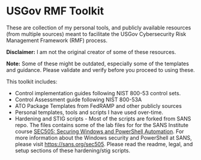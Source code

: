 # USGov RMF Toolkit

These are collection of my personal tools, and publicly available resources (from multiple sources) meant to facilitate the USGov Cybersecurity Risk Management Framework (RMF) process.

**Disclaimer:** I am not the original creator of some of these resources.

**Note:** Some of these might be outdated, especially some of the templates and guidance. Please validate and verify before you proceed to using these.

This toolkit includes:

- Control implementation guides following NIST 800-53 control sets.
- Control Assessment guide following NIST 800-53A
- ATO Package Templates from FedRAMP and other publicly sources
- Personal templates, tools and scripts I have used over-time.
- Hardening and STIG scripts - Most of the scripts are forked from SANS repo. The files contains some of the lab files for for the SANS Institute course [SEC505: Securing Windows and PowerShell Automation](https://sans.org/sec505). For more information about the Windows security and PowerShell at SANS, please visit https://sans.org/sec505. Please read the readme, legal, and setup sections of these hardening/stig scripts.



